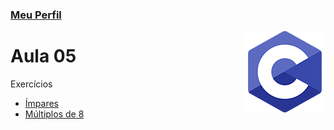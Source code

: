 ### [Meu Perfil](http://phstefen.github.io/)

<img align="right" src="img/c.png" width="130"/>

# Aula 05
Exercícios

* [Ímpares](https://github.com/phStefen/aulas-c/tree/master/projetos/aula-06/impares.c)
* [Múltiplos de 8](https://github.com/phStefen/aulas-c/tree/master/projetos/aula-06/multiplos.c)


